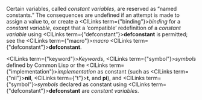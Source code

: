  



Certain variables, called *constant variables*, are reserved as “named constants.” The consequences are undefined if an attempt is made to assign a value to, or create a <ClLinks  term={"binding"}><i>binding</i></ClLinks> for a *constant variable*, except that a ‘compatible’ redefinition of a *constant variable* using <ClLinks  term={"defconstant"}><b>defconstant</b></ClLinks> is permitted; see the <ClLinks  term={"macro"}><i>macro</i></ClLinks> <ClLinks  term={"defconstant"}><b>defconstant</b></ClLinks>. 



<ClLinks  term={"keyword"}><i>Keywords</i></ClLinks>, <ClLinks  term={"symbol"}><i>symbols</i></ClLinks> defined by Common Lisp or the <ClLinks  term={"implementation"}><i>implementation</i></ClLinks> as constant (such as <ClLinks  term={"nil"}><b>nil</b></ClLinks>, <ClLinks  term={"t"}><b>t</b></ClLinks>, and **pi**), and <ClLinks  term={"symbol"}><i>symbols</i></ClLinks> declared as constant using <ClLinks  term={"defconstant"}><b>defconstant</b></ClLinks> are *constant variables*. 



